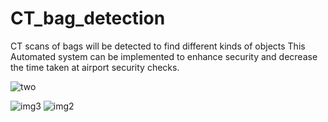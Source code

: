 # CT_bag_detection
CT scans of bags will be detected to find different kinds of objects
This Automated system can be implemented to enhance security and decrease the time taken at airport security checks.



![two](https://github.com/Tshar-k/CT_bag_detection/assets/117516567/b6cb3a1f-0f15-41a5-8884-9900fc4543bd)

![img3](https://github.com/Tshar-k/CT_bag_detection/assets/117516567/5dbdb33d-65cf-49ac-9f1b-c1b0ed6f8eaa)
![img2](https://github.com/Tshar-k/CT_bag_detection/assets/117516567/b4bd5359-2b37-4fb6-87a3-e9007a158519)
